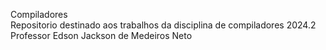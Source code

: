Compiladores  
Repositorio destinado aos trabalhos da disciplina de compiladores 2024.2  
Professor Edson Jackson de Medeiros Neto
